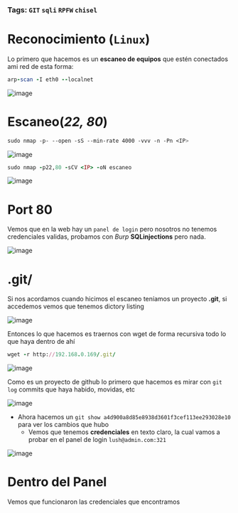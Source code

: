 ### Tags: `GIT` `sqli` `RPFW` `chisel`

# Reconocimiento (`Linux`)

Lo primero que hacemos es un **escaneo de equipos** que estén conectados ami red de esta forma:

```ruby
arp-scan -I eth0 --localnet
```

![image](https://github.com/user-attachments/assets/f23ce77f-173d-4f2d-87e2-673fc73fc6af)

# Escaneo(*22, 80*)

```css
sudo nmap -p- --open -sS --min-rate 4000 -vvv -n -Pn <IP>
```

![image](https://github.com/user-attachments/assets/cfd64dc4-3e99-4cb9-85c1-118f63cbe813)

```ruby
sudo nmap -p22,80 -sCV <IP> -oN escaneo
```

![image](https://github.com/user-attachments/assets/4f3f8d85-2dd8-410a-99fc-a3eb63d95143)

# Port 80

Vemos que en la web hay un `panel de login` pero nosotros no tenemos credenciales validas, probamos con *Burp* **SQLinjections** pero nada.

![image](https://github.com/user-attachments/assets/ae7fb136-0827-4317-bbcf-86298c75ad94)

# .git/

Si nos acordamos cuando hicimos el escaneo teníamos un proyecto **.git**, si accedemos vemos que tenemos dictory listing

![image](https://github.com/user-attachments/assets/9d073ee5-0796-43df-8e95-cca7e23c1309)

Entonces lo que hacemos es traernos con wget de forma recursiva todo lo que haya dentro de ahí

```ruby
wget -r http://192.168.0.169/.git/
```

![image](https://github.com/user-attachments/assets/050292f4-1247-493c-8639-8129ba63b484)

Como es un proyecto de github lo primero que hacemos es mirar con `git log` commits que haya habido, movidas, etc

![image](https://github.com/user-attachments/assets/bd5ce776-8b12-4f23-98b9-c3be4cfe5d4a)

- Ahora hacemos un `git show a4d900a8d85e8938d3601f3cef113ee293028e10` para ver los cambios que hubo 
	- Vemos que tenemos **credenciales** en texto claro, la cual vamos a probar en el panel de login `lush@admin.com:321`

![image](https://github.com/user-attachments/assets/29c3b6eb-3285-404b-8962-efe1fa91b2dc)


# Dentro del Panel

Vemos que funcionaron las credenciales que encontramos 





















